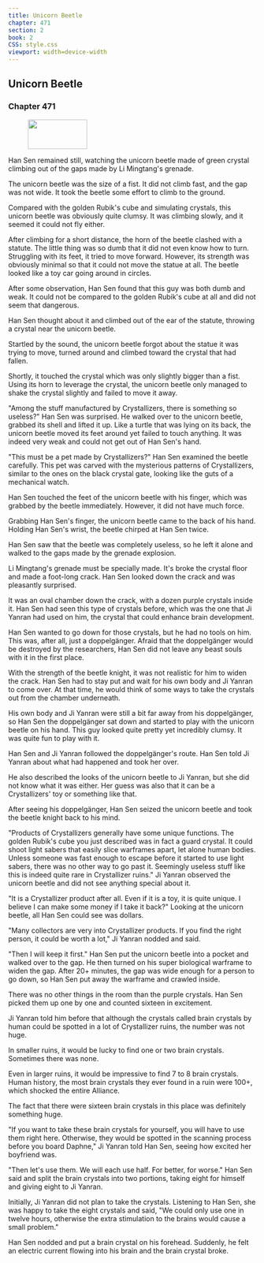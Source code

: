 ```yaml
---
title: Unicorn Beetle
chapter: 471
section: 2
book: 2
CSS: style.css
viewport: width=device-width
---
```


## Unicorn Beetle

### Chapter 471

<figure>
	<img src="../Images/gem.gif" alt="" id="gem" width="120" height="60" />
</figure>

Han Sen remained still, watching the unicorn beetle made of green crystal climbing out of the gaps made by Li Mingtang's grenade.

The unicorn beetle was the size of a fist. It did not climb fast, and the gap was not wide. It took the beetle some effort to climb to the ground.

Compared with the golden Rubik's cube and simulating crystals, this unicorn beetle was obviously quite clumsy. It was climbing slowly, and it seemed it could not fly either.

After climbing for a short distance, the horn of the beetle clashed with a statute. The little thing was so dumb that it did not even know how to turn. Struggling with its feet, it tried to move forward. However, its strength was obviously minimal so that it could not move the statue at all. The beetle looked like a toy car going around in circles.

After some observation, Han Sen found that this guy was both dumb and weak. It could not be compared to the golden Rubik's cube at all and did not seem that dangerous.

Han Sen thought about it and climbed out of the ear of the statute, throwing a crystal near the unicorn beetle.

Startled by the sound, the unicorn beetle forgot about the statue it was trying to move, turned around and climbed toward the crystal that had fallen.

Shortly, it touched the crystal which was only slightly bigger than a fist. Using its horn to leverage the crystal, the unicorn beetle only managed to shake the crystal slightly and failed to move it away.

"Among the stuff manufactured by Crystallizers, there is something so useless?" Han Sen was surprised. He walked over to the unicorn beetle, grabbed its shell and lifted it up. Like a turtle that was lying on its back, the unicorn beetle moved its feet around yet failed to touch anything. It was indeed very weak and could not get out of Han Sen's hand.

"This must be a pet made by Crystallizers?" Han Sen examined the beetle carefully. This pet was carved with the mysterious patterns of Crystallizers, similar to the ones on the black crystal gate, looking like the guts of a mechanical watch.

Han Sen touched the feet of the unicorn beetle with his finger, which was grabbed by the beetle immediately. However, it did not have much force.

Grabbing Han Sen's finger, the unicorn beetle came to the back of his hand. Holding Han Sen's wrist, the beetle chirped at Han Sen twice.

Han Sen saw that the beetle was completely useless, so he left it alone and walked to the gaps made by the grenade explosion.

Li Mingtang's grenade must be specially made. It's broke the crystal floor and made a foot-long crack. Han Sen looked down the crack and was pleasantly surprised.

It was an oval chamber down the crack, with a dozen purple crystals inside it. Han Sen had seen this type of crystals before, which was the one that Ji Yanran had used on him, the crystal that could enhance brain development.

Han Sen wanted to go down for those crystals, but he had no tools on him. This was, after all, just a doppelgänger. Afraid that the doppelgänger would be destroyed by the researchers, Han Sen did not leave any beast souls with it in the first place.

With the strength of the beetle knight, it was not realistic for him to widen the crack. Han Sen had to stay put and wait for his own body and Ji Yanran to come over. At that time, he would think of some ways to take the crystals out from the chamber underneath.

His own body and Ji Yanran were still a bit far away from his doppelgänger, so Han Sen the doppelgänger sat down and started to play with the unicorn beetle on his hand. This guy looked quite pretty yet incredibly clumsy. It was quite fun to play with it.

Han Sen and Ji Yanran followed the doppelgänger's route. Han Sen told Ji Yanran about what had happened and took her over.

He also described the looks of the unicorn beetle to Ji Yanran, but she did not know what it was either. Her guess was also that it can be a Crystallizers' toy or something like that.

After seeing his doppelgänger, Han Sen seized the unicorn beetle and took the beetle knight back to his mind.

"Products of Crystallizers generally have some unique functions. The golden Rubik's cube you just described was in fact a guard crystal. It could shoot light sabers that easily slice warframes apart, let alone human bodies. Unless someone was fast enough to escape before it started to use light sabers, there was no other way to go past it. Seemingly useless stuff like this is indeed quite rare in Crystallizer ruins." Ji Yanran observed the unicorn beetle and did not see anything special about it.

"It is a Crystallizer product after all. Even if it is a toy, it is quite unique. I believe I can make some money if I take it back?" Looking at the unicorn beetle, all Han Sen could see was dollars.

"Many collectors are very into Crystallizer products. If you find the right person, it could be worth a lot," Ji Yanran nodded and said.

"Then I will keep it first." Han Sen put the unicorn beetle into a pocket and walked over to the gap. He then turned on his super biological warframe to widen the gap. After 20+ minutes, the gap was wide enough for a person to go down, so Han Sen put away the warframe and crawled inside.

There was no other things in the room than the purple crystals. Han Sen picked them up one by one and counted sixteen in excitement.

Ji Yanran told him before that although the crystals called brain crystals by human could be spotted in a lot of Crystallizer ruins, the number was not huge.

In smaller ruins, it would be lucky to find one or two brain crystals. Sometimes there was none.

Even in larger ruins, it would be impressive to find 7 to 8 brain crystals. Human history, the most brain crystals they ever found in a ruin were 100+, which shocked the entire Alliance.

The fact that there were sixteen brain crystals in this place was definitely something huge.

"If you want to take these brain crystals for yourself, you will have to use them right here. Otherwise, they would be spotted in the scanning process before you board Daphne," Ji Yanran told Han Sen, seeing how excited her boyfriend was.

"Then let's use them. We will each use half. For better, for worse." Han Sen said and split the brain crystals into two portions, taking eight for himself and giving eight to Ji Yanran.

Initially, Ji Yanran did not plan to take the crystals. Listening to Han Sen, she was happy to take the eight crystals and said, "We could only use one in twelve hours, otherwise the extra stimulation to the brains would cause a small problem."

Han Sen nodded and put a brain crystal on his forehead. Suddenly, he felt an electric current flowing into his brain and the brain crystal broke.